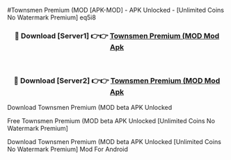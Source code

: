 #Townsmen Premium (MOD [APK-MOD] - APK Unlocked - [Unlimited Coins No Watermark Premium] eq5i8



<div align="center">

<h3>🔴 Download [Server1] 👉👉 <a href="https://momento.my/?title=Townsmen_Premium_(MOD">Townsmen Premium (MOD Mod Apk</a></h3><br>

<h3>🔴 Download [Server2] 👉👉 <a href="https://momento.my/?title=Townsmen_Premium_(MOD">Townsmen Premium (MOD Mod Apk</a></h3>
</div>



Download Townsmen Premium (MOD beta APK Unlocked

Free Townsmen Premium (MOD beta APK Unlocked [Unlimited Coins No Watermark Premium]

Download Townsmen Premium (MOD beta APK Unlocked [Unlimited Coins No Watermark Premium] Mod For Android
